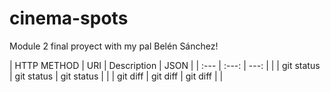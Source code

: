 # cinema-spots
Module 2 final proyect with my pal Belén Sánchez!


| HTTP METHOD  |      URI       | Description   | JSON |
| :---         |     :---:      |          ---: |      |
| git status   | git status     | git status    |      |
| git diff     | git diff       | git diff      |      |
